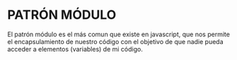 # PATRÓN MÓDULO
El patrón módulo es el más comun que existe en javascript, que nos permite el encapsulamiento
de nuestro código con el objetivo de que nadie pueda acceder a elementos (variables) de mi código.